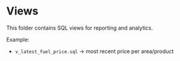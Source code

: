 # Views

This folder contains SQL views for reporting and analytics.

Example:
- `v_latest_fuel_price.sql` → most recent price per area/product
